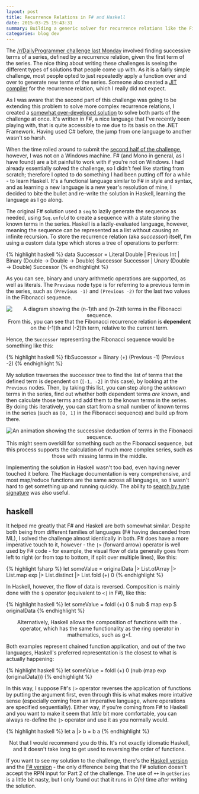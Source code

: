 ```yaml
---
layout: post
title: Recurrence Relations in F# and Haskell
date: 2015-03-25 19:43:31
summary: Building a generic solver for recurrence relations like the Fibonacci sequence.
categories: blog dev
---
```

The [/r/DailyProgrammer challenge last Monday](http://www.reddit.com/r/dailyprogrammer/comments/2z68di/) involved finding successive terms of a series, defined by a recurrence relation, given the first term of the series. The nice thing about writing these challenges is seeing the different types of solutions that people come up with. As it is a fairly simple challenge, most people opted to just repeatedly apply a function over and over to generate new terms of the series. Someone also created a [JIT compiler](http://www.reddit.com/r/programming/comments/2zlkor/) for the recurrence relation, which I really did not expect.

As I was aware that the second part of this challenge was going to be extending this problem to solve more complex recurrence relations, I created a [somewhat over-developed solution](https://gist.github.com/tom-galvin/796387d5acef8bf5394c) to solve both parts of the challenge at once. It's written in F#, a nice language that I've recently been playing with, that is quite accessible to me due to its basis on the .NET Framework. Having used C# before, the jump from one language to another wasn't so harsh.

When the time rolled around to submit the [second half of the challenge](http://www.reddit.com/r/dailyprogrammer/comments/2zna5q/), however, I was not on a Windows machine. F# (and Mono in general, as I have found) are a bit painful to work with if you're not on Windows. I had already essentially solved the challenge, so I didn't feel like starting from scratch; therefore I opted to do something I had been putting off for a while - to learn Haskell. It's a functional language similar to F# in style and syntax, and as learning a new language is a new year's resolution of mine, I decided to bite the bullet and re-write the solution in Haskell, learning the language as I go along.

The original F# solution used a `seq` to lazily generate the sequence as needed, using `Seq.unfold` to create a sequence with a state storing the known terms in the series. Haskell is a lazily-evaluated language, however, meaning the sequence can be represented as a list without causing an infinite recursion. To store the recurrence relation (aka *successor*) itself, I'm using a custom data type which stores a tree of operations to perform:

{% highlight haskell %}
data Successor = Literal Double
               | Previous Int
               | Binary (Double -> Double -> Double) Successor Successor
               | Unary (Double -> Double) Successor
{% endhighlight %}


As you can see, binary and unary arithmetic operations are supported, as well as literals. The `Previous` node type is for referring to a previous term in the series, such as `(Previous -1)` and `(Previous -2)` for the last two values in the Fibonacci sequence.

<div style="text-align: center" class="light-bg-image">
  <img alt="A diagram showing the (n-1)th and (n-2)th terms in the Fibonacci sequence." src="{{ site.base_url }}/images/recurrence/sln1.png" /><br/>
  <span class="post-meta small">From this, you can see that the Fibonacci recurrence relation is <strong>dependent</strong> on the (-1)th and (-2)th term, relative to the current term.</span>
</div>

Hence, the `Successor` representing the Fibonacci sequence would be something like this:

{% highlight haskell %}
fibSuccessor = Binary (+) (Previous -1) (Previous -2)
{% endhighlight %}

My solution traverses the successor tree to find the list of terms that the defined term is dependent on (`[-1, -2]` in this case), by looking at the `Previous` nodes. Then, by taking this list, you can step along the *unknown* terms in the series, find out whether both dependent terms *are* known, and then calculate those terms and add them to the known terms in the series. By doing this iteratively, you can start from a small number of known terms in the series (such as `[0, 1]` in the Fibonacci sequence) and build up from there.

<div style="text-align: center" class="light-bg-image">
  <img alt="An animation showing the successive deduction of terms in the Fibonacci sequence." src="{{ site.base_url }}/images/recurrence/sln2.gif" /><br/>
  <span class="post-meta small">This might seem overkill for something such as the Fibonacci sequence, but this process supports the calculation of much more complex series, such as those with missing terms in the middle.</span>
</div>

Implementing the solution in Haskell wasn't too bad, even having never touched it before. The Hackage documentation is very comprehensive, and most map/reduce functions are the same across all languages, so it wasn't hard to get something up and running quickly. The ability to [search by type signature](https://www.haskell.org/hoogle/) was also useful.

## haskell

It helped me greatly that F# and Haskell are both somewhat similar. Despite both being from different families of languages (F# having descended from ML), I solved the challenge almost identically in both. F# does have a more imperative touch to it, however - the `|>` (forward arrow) operator is well used by F# code - for example, the visual flow of data generally goes from left to right (or from top to bottom, if split over multiple lines), like this:

{% highlight fsharp %}
let someValue = originalData
             |> List.ofArray
             |> List.map exp
             |> List.distinct
             |> List.fold (+) 0
{% endhighlight %}

In Haskell, however, the flow of data is reversed. Composition is mainly done with the `$` operator (equivalent to `<|` in F#), like this:

{% highlight haskell %}
let someValue = foldl (+) 0
              $ nub
              $ map exp
              $ originalData
{% endhighlight %}
<div style="text-align: center">
  <span class="post-meta small">Alternatively, Haskell allows the composition of functions with the <code>.</code> operator, which has the same functionality as the ring operator in mathematics, such as g&#x2218;f.</span>
</div>

Both examples represent chained function application, and out of the two languages, Haskell's preferred representation is the closest to what is actually happening:

{% highlight haskell %}
let someValue = foldl (+) 0 (nub (map exp (originalData)))
{% endhighlight %}

In this way, I suppose F#'s `|>` operator reverses the application of functions by putting the argument first, even through this is what makes more intuitive sense (especially coming from an imperative language, where operations are specified sequentially). Either way, if you're coming from F# to Haskell and you want to make it seem that *little* bit more comfortable, you can always re-define the `|>` operator and use it as you normally would.

{% highlight haskell %}
let a |> b = b a
{% endhighlight %}
<div style="text-align: center">
  <span class="post-meta small">Not that I would recommend you do this. It's not exactly idiomatic Haskell, and it doesn't take long to get used to reversing the order of functions.</span>
</div>

If you want to see my solution to the challenge, there's the [Haskell version](https://gist.github.com/tom-galvin/d58bfeef18855ef11d4b) and the [F# version](https://gist.github.com/tom-galvin/796387d5acef8bf5394c) - the only difference being that the F# solution doesn't accept the RPN input for Part 2 of the challenge. The use of `++` in `getSeries` is a little bit nasty, but I only found out that it runs in *O(n)* time after writing the solution.
